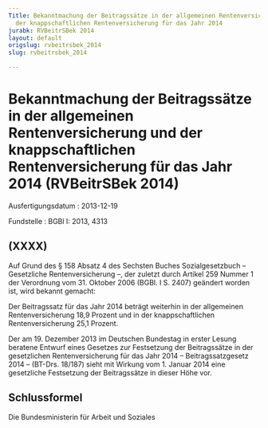 ```yaml
---
Title: Bekanntmachung der Beitragssätze in der allgemeinen Rentenversicherung und
  der knappschaftlichen Rentenversicherung für das Jahr 2014
jurabk: RVBeitrSBek 2014
layout: default
origslug: rvbeitrsbek_2014
slug: rvbeitrsbek_2014

---
```


# Bekanntmachung der Beitragssätze in der allgemeinen Rentenversicherung und der knappschaftlichen Rentenversicherung für das Jahr 2014 (RVBeitrSBek 2014)

Ausfertigungsdatum
:   2013-12-19

Fundstelle
:   BGBl I: 2013, 4313


## (XXXX)

Auf Grund des § 158 Absatz 4 des Sechsten Buches Sozialgesetzbuch
– Gesetzliche Rentenversicherung –, der zuletzt durch Artikel 259
Nummer 1 der Verordnung vom 31. Oktober 2006 (BGBl. I S. 2407)
geändert worden ist, wird bekannt gemacht:

Der Beitragssatz für das Jahr 2014 beträgt weiterhin in der
allgemeinen Rentenversicherung 18,9 Prozent und in der
knappschaftlichen Rentenversicherung 25,1 Prozent.

Der am 19. Dezember 2013 im Deutschen Bundestag in erster Lesung
beratene Entwurf eines Gesetzes zur Festsetzung der Beitragssätze in
der gesetzlichen Rentenversicherung für das Jahr 2014 –
Beitragssatzgesetz 2014 – (BT-Drs. 18/187) sieht mit Wirkung vom 1.
Januar 2014 eine gesetzliche Festsetzung der Beitragssätze in dieser
Höhe vor.


## Schlussformel

Die Bundesministerin für Arbeit und Soziales

